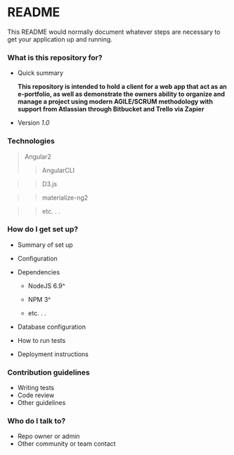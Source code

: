 # README #

This README would normally document whatever steps are necessary to get your application up and running.

### What is this repository for? ###

* Quick summary

	__This repository is intended to hold a client for a web app that act as an e-portfolio, as well as demonstrate the owners ability to organize and manage a
	project using modern AGILE/SCRUM methodology with support from Atlassian through Bitbucket and Trello via Zapier__



* Version
	_1.0_

### Technologies ###

> Angular2         
> > AngularCLI

> > D3.js

> > materialize-ng2

> > etc. . . 

### How do I get set up? ###

* Summary of set up
* Configuration
* Dependencies

    * NodeJS 6.9^

    * NPM 3^
    
    * etc. . .

* Database configuration
* How to run tests
* Deployment instructions

### Contribution guidelines ###

* Writing tests
* Code review
* Other guidelines

### Who do I talk to? ###

* Repo owner or admin
* Other community or team contact